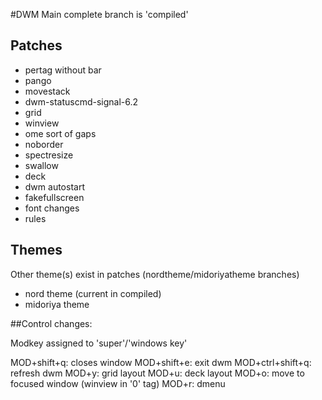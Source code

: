 #DWM
Main complete branch is 'compiled'

## Patches
- pertag without bar
- pango
- movestack
- dwm-statuscmd-signal-6.2
- grid
- winview
- ome sort of gaps
- noborder
- spectresize
- swallow
- deck
- dwm autostart
- fakefullscreen
- font changes
- rules

## Themes
Other theme(s) exist in patches (nordtheme/midoriyatheme branches)
- nord theme (current in compiled)
- midoriya theme

##Control changes:

Modkey assigned to 'super'/'windows key'

MOD+shift+q: closes window
MOD+shift+e: exit dwm
MOD+ctrl+shift+q: refresh dwm
MOD+y: grid layout
MOD+u: deck layout
MOD+o: move to focused window (winview in '0' tag)
MOD+r: dmenu
